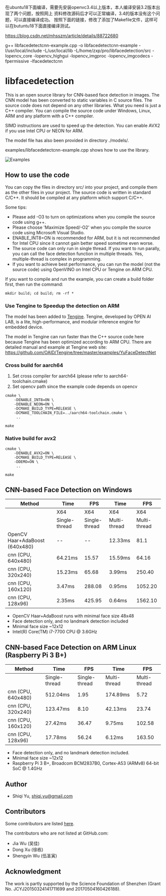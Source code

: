 
在ubuntu18下面编译，需要先安装openvc3.4以上版本，本人编译安装3.2版本出现了两个问题，按照网上
资料修改源码后才可以正常编译，3.4的版本没有这个问题，可以直接编译成功。
按照下面的链接，修改了添加了Makefile文件，这样可以在butuntu18下面直接编译测试。

https://blog.csdn.net/mhsszm/article/details/88722680

 g++ libfacedetectcnn-example.cpp -o libfacedetectcnn-example -I/usr/local/include  -L/usr/local/lib -L/home/zxp/pro/libfacedetection/src -lopencv_core -lopencv_highgui -lopencv_imgproc -lopencv_imgcodecs -fpermissive -lfacedetectcnn 


# libfacedetection

This is an open source library for CNN-based face detection in images. The CNN model has been converted to static variables in C source files. The source code does not depend on any other libraries. What you need is just a C++ compiler. You can compile the source code under Windows, Linux, ARM and any platform with a C++ compiler.

SIMD instructions are used to speed up the detection. You can enable AVX2 if you use Intel CPU or NEON for ARM.

The model file has also been provided in directory ./models/.

examples/libfacedetectcnn-example.cpp shows how to use the library.

![Examples](/images/cnnresult.png "Detection example")

## How to use the code

You can copy the files in directory src/ into your project, and compile them as the other files in your project. The source code is written in standard C/C++. It should be compiled at any platform which support C/C++.

Some tips:
* Please add -O3 to turn on optimizations when you compile the source code using g++.
* Please choose 'Maximize Speed/-O2' when you compile the source code using Microsoft Visual Studio.
* ENABLE_INT8=ON is recommended for ARM, but it is not recommended for Intel CPU since it cannot gain better speed sometime even worse.
* The source code can only run in single thread. If you want to run parally, you can call the face detection function in multiple threads. Yes, multiple-thread is complex in programming.
* If you want to achieve best performance, you can run the model (not the source code) using OpenVINO on Intel CPU or Tengine on ARM CPU.

If you want to compile and run the example, you can create a build folder first, then run the command:

```
mkdir build; cd build; rm -rf *
```

### Use Tengine to Speedup the detection on ARM
The model has been added to [Tengine](https://github.com/OAID/Tengine). Tengine, developed by OPEN AI LAB, is a lite, high-performance, and modular inference engine for embedded device. 

The model in Tengine can run faster than the C++ source code here because Tengine has been optimized according to ARM CPU. There are detailed manual and example at Tengine web site: https://github.com/OAID/Tengine/tree/master/examples/YuFaceDetectNet

### Cross build for aarch64
1. Set cross compiler for aarch64 (please refer to aarch64-toolchain.cmake)
2. Set opencv path since the example code depends on opencv

```
cmake \
    -DENABLE_INT8=ON \
    -DENABLE_NEON=ON \
    -DCMAKE_BUILD_TYPE=RELEASE \
    -DCMAKE_TOOLCHAIN_FILE=../aarch64-toolchain.cmake \
     ..

make
```

### Native build for avx2
```
cmake \
    -DENABLE_AVX2=ON \
    -DCMAKE_BUILD_TYPE=RELEASE \
    -DDEMO=ON \
     ..

make
```

## CNN-based Face Detection on Windows

| Method             |Time          | FPS         |Time          | FPS         |
|--------------------|--------------|-------------|--------------|-------------|
|                    |  X64         |X64          |  X64         |X64          |
|                    |Single-thread |Single-thread|Multi-thread  |Multi-thread |
|OpenCV Haar+AdaBoost (640x480)|   --         | --          | 12.33ms      |   81.1      |
|cnn (CPU, 640x480)  |  64.21ms     | 15.57       | 15.59ms      |   64.16     |
|cnn (CPU, 320x240)  |  15.23ms     | 65.68       |  3.99ms      |  250.40     |
|cnn (CPU, 160x120)  |   3.47ms     | 288.08      |  0.95ms      | 1052.20     |
|cnn (CPU, 128x96)   |   2.35ms     | 425.95      |  0.64ms      | 1562.10     |

* OpenCV Haar+AdaBoost runs with minimal face size 48x48
* Face detection only, and no landmark detection included
* Minimal face size ~12x12
* Intel(R) Core(TM) i7-7700 CPU @ 3.6GHz

## CNN-based Face Detection on ARM Linux (Raspberry Pi 3 B+)

| Method             |Time          | FPS         |Time          | FPS         |
|--------------------|--------------|-------------|--------------|-------------|
|                    |Single-thread |Single-thread|Multi-thread  |Multi-thread |
|cnn (CPU, 640x480)  |  512.04ms    |  1.95       |  174.89ms    |   5.72      |
|cnn (CPU, 320x240)  |  123.47ms    |  8.10       |   42.13ms    |  23.74      |
|cnn (CPU, 160x120)  |   27.42ms    | 36.47       |    9.75ms    | 102.58      |
|cnn (CPU, 128x96)   |   17.78ms    | 56.24       |    6.12ms    | 163.50      |

* Face detection only, and no landmark detection included.
* Minimal face size ~12x12
* Raspberry Pi 3 B+, Broadcom BCM2837B0, Cortex-A53 (ARMv8) 64-bit SoC @ 1.4GHz


## Author
* Shiqi Yu, <shiqi.yu@gmail.com>

## Contributors
Some contributors are listed [here](https://github.com/ShiqiYu/libfacedetection/graphs/contributors). 

The contributors who are not listed at GitHub.com:
* Jia Wu (吴佳)
* Dong Xu (徐栋)
* Shengyin Wu (伍圣寅)

## Acknowledgment
The work is partly supported by the Science Foundation of Shenzhen (Grant No. JCYJ20150324141711699 and 20170504160426188).
